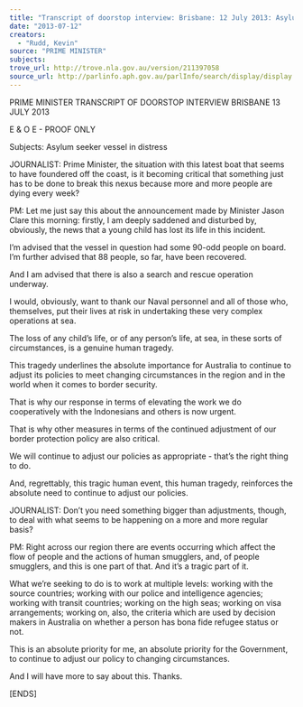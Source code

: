 ```yaml
---
title: "Transcript of doorstop interview: Brisbane: 12 July 2013: Asylum seeker vessel in distress"
date: "2013-07-12"
creators:
  - "Rudd, Kevin"
source: "PRIME MINISTER"
subjects:
trove_url: http://trove.nla.gov.au/version/211397058
source_url: http://parlinfo.aph.gov.au/parlInfo/search/display/display.w3p;query=Id%3A%22media/pressrel/2593126%22
---
```


 PRIME MINISTER  TRANSCRIPT OF DOORSTOP INTERVIEW  BRISBANE  13 JULY 2013 

 

 E & O E - PROOF ONLY   

 Subjects:      Asylum seeker vessel in distress   

 JOURNALIST: Prime Minister, the situation with this latest boat that seems to have  foundered off the coast, is it becoming critical that something just has to be done to  break this nexus because more and more people are dying every week?   

 PM: Let me just say this about the announcement made by Minister Jason Clare this  morning: firstly, I am deeply saddened and disturbed by, obviously, the news that a  young child has lost its life in this incident.    

 I’m advised that the vessel in question had some 90-odd people on board. I’m further  advised that 88 people, so far, have been recovered.    

 And I am advised that there is also a search and rescue operation underway.    

 I would, obviously, want to thank our Naval personnel and all of those who,  themselves, put their lives at risk in undertaking these very complex operations at  sea.    

 The loss of any child’s life, or of any person’s life, at sea, in these sorts of  circumstances, is a genuine human tragedy.    

 This tragedy underlines the absolute importance for Australia to continue to adjust its  policies to meet changing circumstances in the region and in the world when it  comes to border security.    

 That is why our response in terms of elevating the work we do cooperatively with the  Indonesians and others is now urgent.    

 That is why other measures in terms of the continued adjustment of our border  protection policy are also critical.    

 We will continue to adjust our policies as appropriate - that’s the right thing to do.    

 And, regrettably, this tragic human event, this human tragedy, reinforces the  absolute need to continue to adjust our policies.   

 JOURNALIST: Don’t you need something bigger than adjustments, though, to deal  with what seems to be happening on a more and more regular basis?   

 PM: Right across our region there are events occurring which affect the flow of  people and the actions of human smugglers, and, of people smugglers, and this is  one part of that. And it’s a tragic part of it.    

 What we’re seeking to do is to work at multiple levels: working with the source  countries; working with our police and intelligence agencies; working with transit  countries; working on the high seas; working on visa arrangements; working on,  also, the criteria which are used by decision makers in Australia on whether a person  has bona fide refugee status or not.    

 This is an absolute priority for me, an absolute priority for the Government, to  continue to adjust our policy to changing circumstances.    

 And I will have more to say about this. Thanks.    

 [ENDS]   

